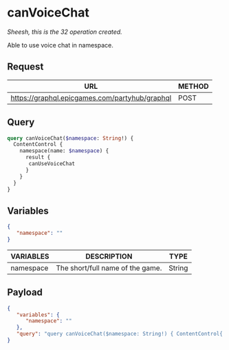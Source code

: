 # canVoiceChat
*Sheesh, this is the 32 operation created.*

Able to use voice chat in namespace.

## Request
| URL | METHOD |
| - | - |
| https://graphql.epicgames.com/partyhub/graphql | POST |

## Query
```graphql
query canVoiceChat($namespace: String!) {
  ContentControl {
    namespace(name: $namespace) {
      result {
       canUseVoiceChat
      }
    }
  }
}
```

## Variables
```json
{
   "namespace": ""
}
```
| VARIABLES | DESCRIPTION | TYPE |
| - | - | - |
| namespace | The short/full name of the game. | String |

## Payload
```json
{
   "variables": {
      "namespace": ""
   },
   "query": "query canVoiceChat($namespace: String!) { ContentControl{ namespace(name: $namespace) { result { canUseVoiceChat } } } }"
}
```